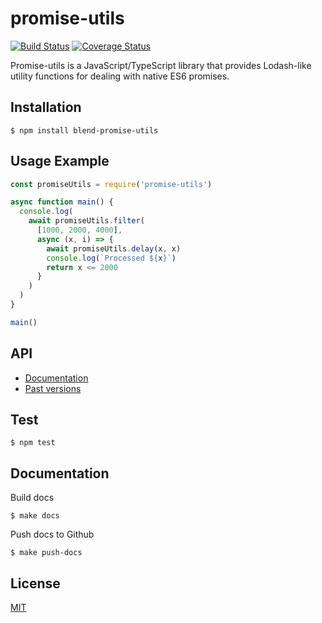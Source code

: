promise-utils
=============

[![Build Status](https://circleci.com/gh/blend/promise-utils.svg?style=shield)](https://circleci.com/gh/blend/promise-utils)
[![Coverage Status](https://coveralls.io/repos/github/blend/promise-utils/badge.svg?branch=master)](https://coveralls.io/github/blend/promise-utils?branch=master)

Promise-utils is a JavaScript/TypeScript library that provides
Lodash-like utility functions for dealing with native ES6 promises.

## Installation

```
$ npm install blend-promise-utils
```

## Usage Example

```js
const promiseUtils = require('promise-utils')

async function main() {
  console.log(
    await promiseUtils.filter(
      [1000, 2000, 4000],
      async (x, i) => {
        await promiseUtils.delay(x, x)
        console.log(`Processed ${x}`)
        return x <= 2000
      }
    )
  )
}

main()
```

## API

- [Documentation][2]
- [Past versions][3]

## Test

```
$ npm test
```

## Documentation

Build docs
```
$ make docs
```

Push docs to Github
```
$ make push-docs
```

## License

[MIT](LICENSE)

[1]: https://blend.github.io/promise-utils
[2]: https://blend.github.io/promise-utils/latest/
[3]: https://blend.github.io/promise-utils/versions.html
